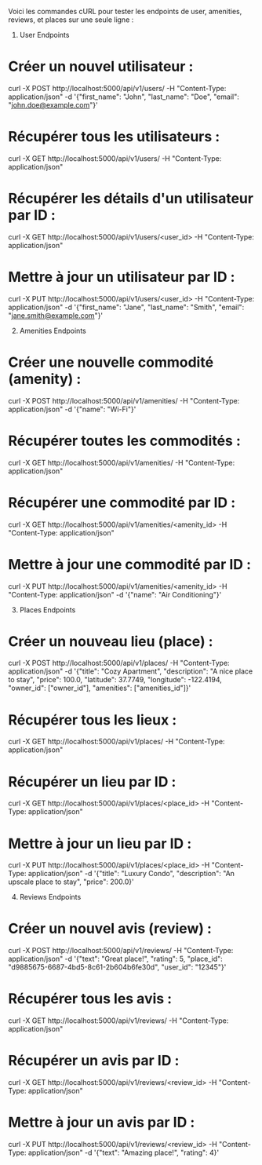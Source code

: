 Voici les commandes cURL pour tester les endpoints de user, amenities, reviews, et places sur une seule ligne :

1. User Endpoints

# Créer un nouvel utilisateur :

curl -X POST http://localhost:5000/api/v1/users/ -H "Content-Type: application/json" -d '{"first_name": "John", "last_name": "Doe", "email": "john.doe@example.com"}'

# Récupérer tous les utilisateurs :

curl -X GET http://localhost:5000/api/v1/users/ -H "Content-Type: application/json"

# Récupérer les détails d'un utilisateur par ID :

curl -X GET http://localhost:5000/api/v1/users/<user_id> -H "Content-Type: application/json"

# Mettre à jour un utilisateur par ID :

curl -X PUT http://localhost:5000/api/v1/users/<user_id> -H "Content-Type: application/json" -d '{"first_name": "Jane", "last_name": "Smith", "email": "jane.smith@example.com"}'

2. Amenities Endpoints

# Créer une nouvelle commodité (amenity) :

curl -X POST http://localhost:5000/api/v1/amenities/ -H "Content-Type: application/json" -d '{"name": "Wi-Fi"}'

# Récupérer toutes les commodités :

curl -X GET http://localhost:5000/api/v1/amenities/ -H "Content-Type: application/json"

# Récupérer une commodité par ID :

curl -X GET http://localhost:5000/api/v1/amenities/<amenity_id> -H "Content-Type: application/json"

# Mettre à jour une commodité par ID :

curl -X PUT http://localhost:5000/api/v1/amenities/<amenity_id> -H "Content-Type: application/json" -d '{"name": "Air Conditioning"}'

3. Places Endpoints

# Créer un nouveau lieu (place) :

curl -X POST http://localhost:5000/api/v1/places/ -H "Content-Type: application/json" -d '{"title": "Cozy Apartment", "description": "A nice place to stay", "price": 100.0, "latitude": 37.7749, "longitude": -122.4194, "owner_id": ["owner_id"], "amenities": ["amenities_id"]}'

# Récupérer tous les lieux :

curl -X GET http://localhost:5000/api/v1/places/ -H "Content-Type: application/json"

# Récupérer un lieu par ID :

curl -X GET http://localhost:5000/api/v1/places/<place_id> -H "Content-Type: application/json"

# Mettre à jour un lieu par ID :

curl -X PUT http://localhost:5000/api/v1/places/<place_id> -H "Content-Type: application/json" -d '{"title": "Luxury Condo", "description": "An upscale place to stay", "price": 200.0}'

4. Reviews Endpoints

# Créer un nouvel avis (review) :

curl -X POST http://localhost:5000/api/v1/reviews/ -H "Content-Type: application/json" -d '{"text": "Great place!", "rating": 5, "place_id": "d9885675-6687-4bd5-8c61-2b604b6fe30d", "user_id": "12345"}'

# Récupérer tous les avis :

curl -X GET http://localhost:5000/api/v1/reviews/ -H "Content-Type: application/json"

# Récupérer un avis par ID :

curl -X GET http://localhost:5000/api/v1/reviews/<review_id> -H "Content-Type: application/json"

# Mettre à jour un avis par ID :

curl -X PUT http://localhost:5000/api/v1/reviews/<review_id> -H "Content-Type: application/json" -d '{"text": "Amazing place!", "rating": 4}'


